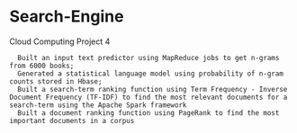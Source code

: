 # Search-Engine
Cloud Computing Project 4


      Built an input text predictor using MapReduce jobs to get n-grams from 6000 books;
      Generated a statistical language model using probability of n-gram counts stored in Hbase;
      Built a search-term ranking function using Term Frequency - Inverse Document Frequency (TF-IDF) to find the most relevant documents for a search-term using the Apache Spark framework
      Built a document ranking function using PageRank to find the most important documents in a corpus

